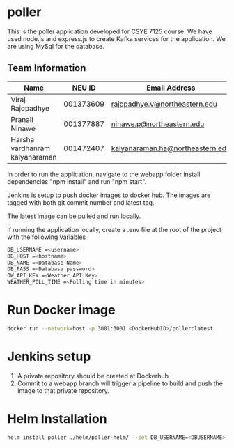 # poller
This is the poller application developed for CSYE 7125 course. We have used node.js and express.js to create Kafka services for the application. We are using MySql for the database.
## Team Information

| Name | NEU ID | Email Address |
| --- | --- | --- |
| Viraj Rajopadhye| 001373609 | rajopadhye.v@northeastern.edu |
| Pranali Ninawe | 001377887 | ninawe.p@northeastern.edu |
| Harsha vardhanram kalyanaraman | 001472407 | kalyanaraman.ha@northeastern.edu | 

In order to run the application, navigate to the webapp folder install dependencies "npm install" and run "npm start".

Jenkins is setup to push docker images to docker hub. The images are tagged with both git commit number and latest tag.

The latest image can be pulled and run locally.

if running the application locally, create a .env file at the root of the project with the following variables

```bash
DB_USERNAME =<username>
DB_HOST =<hostname>
DB_NAME =<Database Name>
DB_PASS =<Database password>
OW_API_KEY =<Weather API Key>
WEATHER_POLL_TIME =<Polling time in minutes>
```

# Run Docker image
```bash
docker run --network=host -p 3001:3001 <DockerHubID>/poller:latest 
```

# Jenkins setup
1. A private repository should be created at Dockerhub
2. Commit to a webapp branch will trigger a pipeline to build and push the image to that private repository.

# Helm Installation

```bash
helm install poller ./helm/poller-helm/ --set DB_USERNAME=<DBUSERNAME>,DB_PASS=<DBPASSWORD>,DB_HOST_POLLER=<DB_HOST_POLLER>,imageCredentials.Docker_username=<DOCKERUSERNAME>,imageCredentials.Docker_password=<DOCKERPASSWORD>,OW_API_KEY=<OWKEY>,pollerDockerImage=<BACKEND_IMAGE_POLLER>
```